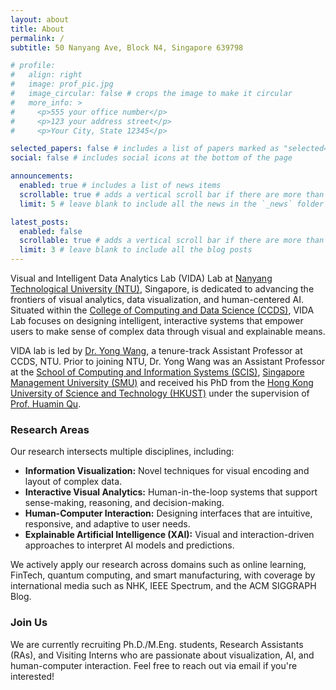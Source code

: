```yaml
---
layout: about
title: About
permalink: /
subtitle: 50 Nanyang Ave, Block N4, Singapore 639798

# profile:
#   align: right
#   image: prof_pic.jpg
#   image_circular: false # crops the image to make it circular
#   more_info: >
#     <p>555 your office number</p>
#     <p>123 your address street</p>
#     <p>Your City, State 12345</p>

selected_papers: false # includes a list of papers marked as "selected={true}"
social: false # includes social icons at the bottom of the page

announcements:
  enabled: true # includes a list of news items
  scrollable: true # adds a vertical scroll bar if there are more than 3 news items
  limit: 5 # leave blank to include all the news in the `_news` folder

latest_posts:
  enabled: false
  scrollable: true # adds a vertical scroll bar if there are more than 3 new posts items
  limit: 3 # leave blank to include all the blog posts
---
```


Visual and Intelligent Data Analytics Lab (VIDA) Lab at [Nanyang Technological University (NTU)](https://www.ntu.edu.sg/), Singapore, is dedicated to advancing the frontiers of visual analytics, data visualization, and human-centered AI.
Situated within the [College of Computing and Data Science (CCDS)](https://www.ntu.edu.sg/computing), VIDA Lab focuses on designing intelligent, interactive systems that empower users to make sense of complex data through visual and explainable means.

VIDA lab is led by [Dr. Yong Wang](https://yong-wang.org/), a tenure-track Assistant Professor at CCDS, NTU. Prior to joining NTU, Dr. Yong Wang was an Assistant Professor at the [School of Computing and Information Systems (SCIS)](https://computing.smu.edu.sg/), [Singapore Management University (SMU)](https://smu.edu.sg) and received his PhD from the [Hong Kong University of Science and Technology (HKUST)](http://www.ust.hk/) under the supervision of [Prof. Huamin Qu](http://huamin.org/).

### Research Areas
Our research intersects multiple disciplines, including:

- **Information Visualization:** Novel techniques for visual encoding and layout of complex data.
- **Interactive Visual Analytics:** Human-in-the-loop systems that support sense-making, reasoning, and decision-making.
- **Human-Computer Interaction:** Designing interfaces that are intuitive, responsive, and adaptive to user needs.
- **Explainable Artificial Intelligence (XAI):** Visual and interaction-driven approaches to interpret AI models and predictions.

We actively apply our research across domains such as online learning, FinTech, quantum computing, and smart manufacturing, with coverage by international media such as NHK, IEEE Spectrum, and the ACM SIGGRAPH Blog.

### Join Us
We are currently recruiting Ph.D./M.Eng. students, Research Assistants (RAs), and Visiting Interns who are passionate about visualization, AI, and human-computer interaction.
Feel free to reach out via email if you're interested!
